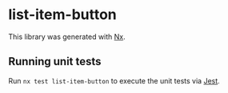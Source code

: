 # list-item-button

This library was generated with [Nx](https://nx.dev).

## Running unit tests

Run `nx test list-item-button` to execute the unit tests via [Jest](https://jestjs.io).
